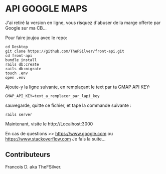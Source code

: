 # API GOOGLE MAPS

J'ai retiré la version en ligne, vous risquez d'abuser de la marge offerte par Google sur ma CB...

Pour faire joujou avec le repo:
```
cd Desktop
git clone https://github.com/TheFSilver/front-api.git
cd front-api
bundle install
rails db:create
rails db:migrate
touch .env
open .env
```
Ajoute-y la ligne suivante, en remplaçant le text par ta GMAP API KEY:
```
GMAP_API_KEY=text_a_remplacer_par_lapi_key
```
sauvegarde, quitte ce fichier, et tape la commande suivante :
```
rails server
```
Maintenant, visite le http://Localhost:3000

En cas de questions >> https://www.google.com ou https://www.stackoverflow.com
Je fais la suite...

## Contributeurs ##
Francois D. aka TheFSilver.
